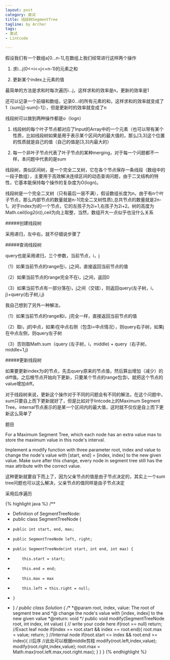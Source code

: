 ```yaml
---
layout: post
category: 面试
title: 线段树SegmentTree
tagline: by Archer
tags:
- 面试
- Lintcode

---
```


假设我们有一个数组a[0...n-1],在数组上我们经常进行这样两个操作

1. 求i...j(0<=i<=j<=n-1)的元素之和

2. 更新某个index上元素的值

最简单的方法是求和时每次遍历i...j，这样求和的效率是n，更新的效率是1

还可以记录一个前缀和数组，记录0...i的所有元素的和，这样求和的效率就变成了1（sum[j]-sum[i-1]），但是更新时的效率就变成了n

线段树可以做到两种操作都是o（logn）

1. 线段树的每个叶子节点都对应了Input的Array中的一个元素（也可以带有某个性质，比如线段树如果是用于表示某个区间内的最大值的，那么[3,3]这个位置的性质就是自己的值（自己的值是[3,3]内最大的）

2. 每一个非叶子节点代表了叶子节点的某种merging，对于每一个问题都不一样，本问题中代表的是sum

线段树，类似区间树，是一个完全二叉树，它在各个节点保存一条线段（数组中的一段子数组），主要用于高效解决连续区间的动态查询问题，由于二叉结构的特性，它基本能保持每个操作的复杂度为O(logn)。

线段树是一个完全二叉树（只有最后一层不满），假设数组长度为n，由于有n个叶子节点，那么内部节点的数量就是n-1(完全二叉树性质),总共节点的数量就是2n-1。对于index为i的一个节点，它的左孩子为2i+1,右孩子为2i+2。树的高度为Math.ceil(log2(n)),ceil为向上取整，当然，数组开大一点似乎也没什么关系

#####创建线段树

采用递归，左中右，就不仔细说步骤了

#####查询线段树

query也是采用递归，三个参数，当前节点，i，j

（1）如果当前节点的range在i，j之间，直接返回当前节点的值

（2）如果当前节点的range完全不在i，j之间，返回0

（3）如果当前节点有一部分落在i，j之间（交错），则返回query(左子树，i，j)+query(右子树,i,j)

我自己想到了另外一种解法，

（1）如果当前节点的range和i，j完全一样，直接返回当前节点的值

（2）取i，j的中点，如果i在中点右侧（包含i=中点情况），则query右子树，如果j在中点左侧，则query左子树

（3）否则取Math.sum（query (左子树，i，middle) + query（右子树，middle+1,j)

#####更新线段树

如果要更新index为i的节点，先去query原来的节点值，然后算出增加（减少）的diff值。之后根节点开始向下更新，只要某个节点的range包含i，就把这个节点的value增加diff。

对于线段树来说，更新这个操作对于不同的问题会有不同的解法，在这个问题中，sum只要自上而下更新就好了，但是比如对于lintcode上的Maximum Segment Tree，internal节点表示的是某一个区间内的最大值，这时就不仅仅是自上而下更新这么简单了

题目

For a Maximum Segment Tree, which each node has an extra value max to store the maximum value in this node's interval.

Implement a modify function with three parameter root, index and value to change the node's value with [start, end] = [index, index] to the new given value. Make sure after this change, every node in segment tree still has the max attribute with the correct value.

这种更新就要自下而上了，因为父亲节点的值是由子节点决定的，其实上一个sum tree问题也可以这么解决，父亲节点的值同样是由子节点决定

采用后序遍历

{% highlight java %}
/**
 * Definition of SegmentTreeNode:
 * public class SegmentTreeNode {
 *     public int start, end, max;
 *     public SegmentTreeNode left, right;
 *     public SegmentTreeNode(int start, int end, int max) {
 *         this.start = start;
 *         this.end = end;
 *         this.max = max
 *         this.left = this.right = null;
 *     }
 * }
 */
public class Solution {
    /**
     *@param root, index, value: The root of segment tree and 
     *@ change the node's value with [index, index] to the new given value
     *@return: void
     */
    public void modify(SegmentTreeNode root, int index, int value) {
        // write your code here
        if(root == null)
            return;
        //Exact leaf node
        if(index == root.start && index == root.end){
                root.max = value;
                return;
        }
        //Internal node
        if(root.start <= index && root.end >= index){
            //后序
            //此处可以根据middle剪枝
            modify(root.left,index,value);
            modify(root.right,index,value);
            root.max = Math.max(root.left.max,root.right.max);
        }
    }
}
{% endhighlight %}

